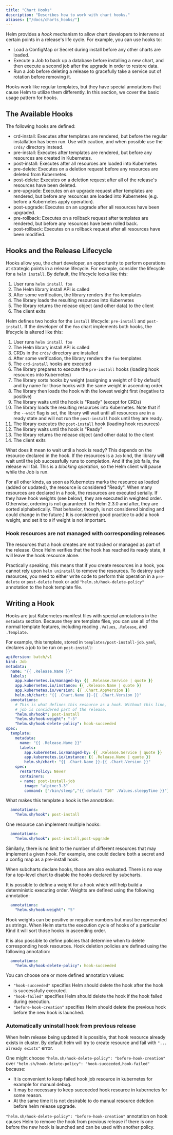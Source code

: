```yaml
---
title: "Chart Hooks"
description: "Describes how to work with chart hooks."
aliases: ["/docs/charts_hooks/"]
---
```


Helm provides a _hook_ mechanism to allow chart developers to intervene at
certain points in a release's life cycle. For example, you can use hooks to:

- Load a ConfigMap or Secret during install before any other charts are loaded.
- Execute a Job to back up a database before installing a new chart, and then
  execute a second job after the upgrade in order to restore data.
- Run a Job before deleting a release to gracefully take a service out of
  rotation before removing it.

Hooks work like regular templates, but they have special annotations that cause
Helm to utilize them differently. In this section, we cover the basic usage
pattern for hooks.

## The Available Hooks

The following hooks are defined:

- crd-install: Executes after templates are rendered, but before the regular
  installation has been run. Use with caution, and when possible use the
  `crds/` directory instead.
- pre-install: Executes after templates are rendered, but before any resources
  are created in Kubernetes.
- post-install: Executes after all resources are loaded into Kubernetes
- pre-delete: Executes on a deletion request before any resources are deleted
  from Kubernetes.
- post-delete: Executes on a deletion request after all of the release's
  resources have been deleted.
- pre-upgrade: Executes on an upgrade request after templates are rendered, but
  before any resources are loaded into Kubernetes (e.g. before a Kubernetes
  apply operation).
- post-upgrade: Executes on an upgrade after all resources have been upgraded.
- pre-rollback: Executes on a rollback request after templates are rendered, but
  before any resources have been rolled back.
- post-rollback: Executes on a rollback request after all resources have been
  modified.

## Hooks and the Release Lifecycle

Hooks allow you, the chart developer, an opportunity to perform operations at
strategic points in a release lifecycle. For example, consider the lifecycle for
a `helm install`. By default, the lifecycle looks like this:

1. User runs `helm install foo`
2. The Helm library install API is called
3. After some verification, the library renders the `foo` templates
4. The library loads the resulting resources into Kubernetes
5. The library returns the release object (and other data) to the client
6. The client exits

Helm defines two hooks for the `install` lifecycle: `pre-install` and
`post-install`. If the developer of the `foo` chart implements both hooks, the
lifecycle is altered like this:

1. User runs `helm install foo`
2. The Helm library install API is called
3. CRDs in the `crds/` directory are installed
4. After some verification, the library renders the `foo` templates
5. The `crd-install` hooks are executed
6. The library prepares to execute the `pre-install` hooks (loading hook
   resources into Kubernetes)
7. The library sorts hooks by weight (assigning a weight of 0 by default) and by
   name for those hooks with the same weight in ascending order.
8. The library then loads the hook with the lowest weight first (negative to
   positive)
9. The library waits until the hook is "Ready" (except for CRDs)
10. The library loads the resulting resources into Kubernetes. Note that if the
   `--wait` flag is set, the library will wait until all resources are in a
   ready state and will not run the `post-install` hook until they are ready.
11. The library executes the `post-install` hook (loading hook resources)
12. The library waits until the hook is "Ready"
13. The library returns the release object (and other data) to the client
14. The client exits

What does it mean to wait until a hook is ready? This depends on the resource
declared in the hook. If the resources is a `Job` kind, the library will wait
until the job successfully runs to completion. And if the job fails, the release
will fail. This is a _blocking operation_, so the Helm client will pause while
the Job is run.

For all other kinds, as soon as Kubernetes marks the resource as loaded (added
or updated), the resource is considered "Ready". When many resources are
declared in a hook, the resources are executed serially. If they have hook
weights (see below), they are executed in weighted order. Otherwise, ordering is
not guaranteed. (In Helm 2.3.0 and after, they are sorted alphabetically. That
behavior, though, is not considered binding and could change in the future.) It
is considered good practice to add a hook weight, and set it to `0` if weight is
not important.

### Hook resources are not managed with corresponding releases

The resources that a hook creates are not tracked or managed as part of the
release. Once Helm verifies that the hook has reached its ready state, it will
leave the hook resource alone.

Practically speaking, this means that if you create resources in a hook, you
cannot rely upon `helm uninstall` to remove the resources. To destroy such
resources, you need to either write code to perform this operation in a
`pre-delete` or `post-delete` hook or add `"helm.sh/hook-delete-policy"`
annotation to the hook template file.

## Writing a Hook

Hooks are just Kubernetes manifest files with special annotations in the
`metadata` section. Because they are template files, you can use all of the
normal template features, including reading `.Values`, `.Release`, and
`.Template`.

For example, this template, stored in `templates/post-install-job.yaml`,
declares a job to be run on `post-install`:

```yaml
apiVersion: batch/v1
kind: Job
metadata:
  name: "{{ .Release.Name }}"
  labels:
    app.kubernetes.io/managed-by: {{ .Release.Service | quote }}
    app.kubernetes.io/instance: {{ .Release.Name | quote }}
    app.kubernetes.io/version: {{ .Chart.AppVersion }}
    helm.sh/chart: "{{ .Chart.Name }}-{{ .Chart.Version }}"
  annotations:
    # This is what defines this resource as a hook. Without this line, the
    # job is considered part of the release.
    "helm.sh/hook": post-install
    "helm.sh/hook-weight": "-5"
    "helm.sh/hook-delete-policy": hook-succeeded
spec:
  template:
    metadata:
      name: "{{ .Release.Name }}"
      labels:
        app.kubernetes.io/managed-by: {{ .Release.Service | quote }}
        app.kubernetes.io/instance: {{ .Release.Name | quote }}
        helm.sh/chart: "{{ .Chart.Name }}-{{ .Chart.Version }}"
    spec:
      restartPolicy: Never
      containers:
      - name: post-install-job
        image: "alpine:3.3"
        command: ["/bin/sleep","{{ default "10" .Values.sleepyTime }}"]

```

What makes this template a hook is the annotation:

```yaml
  annotations:
    "helm.sh/hook": post-install
```

One resource can implement multiple hooks:

```yaml
  annotations:
    "helm.sh/hook": post-install,post-upgrade
```

Similarly, there is no limit to the number of different resources that may
implement a given hook. For example, one could declare both a secret and a
config map as a pre-install hook.

When subcharts declare hooks, those are also evaluated. There is no way for a
top-level chart to disable the hooks declared by subcharts.

It is possible to define a weight for a hook which will help build a
deterministic executing order. Weights are defined using the following
annotation:

```yaml
  annotations:
    "helm.sh/hook-weight": "5"
```

Hook weights can be positive or negative numbers but must be represented as
strings. When Helm starts the execution cycle of hooks of a particular Kind it
will sort those hooks in ascending order.

It is also possible to define policies that determine when to delete
corresponding hook resources. Hook deletion policies are defined using the
following annotation:

```yaml
  annotations:
    "helm.sh/hook-delete-policy": hook-succeeded
```

You can choose one or more defined annotation values:
* `"hook-succeeded"` specifies Helm should delete the hook after the hook is
  successfully executed.
* `"hook-failed"` specifies Helm should delete the hook if the hook failed
  during execution.
* `"before-hook-creation"` specifies Helm should delete the previous hook before
  the new hook is launched.

### Automatically uninstall hook from previous release

When helm release being updated it is possible, that hook resource already
exists in cluster. By default helm will try to create resource and fail with
`"... already exists"` error.

One might choose `"helm.sh/hook-delete-policy": "before-hook-creation"` over
`"helm.sh/hook-delete-policy": "hook-succeeded,hook-failed"` because:

* It is convenient to keep failed hook job resource in kubernetes for example
  for manual debug.
* It may be necessary to keep succeeded hook resource in kubernetes for some
  reason.
* At the same time it is not desirable to do manual resource deletion before
  helm release upgrade.

`"helm.sh/hook-delete-policy": "before-hook-creation"` annotation on hook causes
Helm to remove the hook from previous release if there is one before the new
hook is launched and can be used with another policy.
